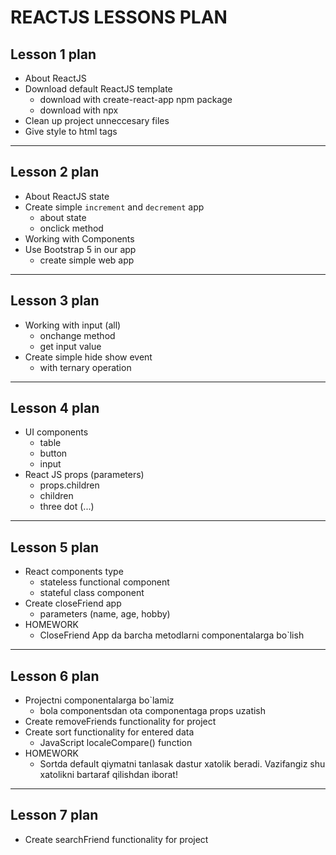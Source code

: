 # REACTJS LESSONS PLAN
## Lesson 1 plan
- About ReactJS
- Download default ReactJS template
    - download with create-react-app npm package
    - download with npx
- Clean up project unneccesary files
- Give style to html tags
---
## Lesson 2 plan
- About ReactJS state
- Create simple `increment` and `decrement` app
    - about state
    - onclick method
- Working with Components
- Use Bootstrap 5 in our app
    - create simple web app
---
## Lesson 3 plan
- Working with input (all)
    - onchange method
    - get input value
- Create simple hide show event
    - with ternary operation
---
## Lesson 4 plan
- UI components
    - table
    - button
    - input
- React JS props (parameters)
    - props.children
    - children
    - three dot (...)
---
## Lesson 5 plan
- React components type
    - stateless functional component
    - stateful class component
- Create closeFriend app
    - parameters (name, age, hobby)
- HOMEWORK
    - CloseFriend App da barcha metodlarni componentalarga bo`lish
---
## Lesson 6 plan
- Projectni componentalarga bo`lamiz
    - bola componentsdan ota componentaga props uzatish
- Create removeFriends functionality for project
- Create sort functionality for entered data
    - JavaScript localeCompare() function
- HOMEWORK
    - Sortda default qiymatni tanlasak dastur xatolik beradi. 
    Vazifangiz shu xatolikni bartaraf qilishdan iborat!
---
## Lesson 7 plan
- Create searchFriend functionality for project
